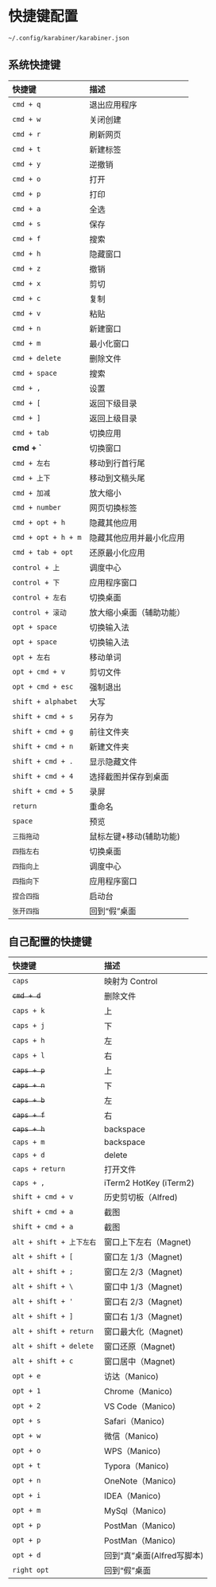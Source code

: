 
# 快捷键配置

```bash
~/.config/karabiner/karabiner.json
```

## 系统快捷键

| 快捷键              | 描述                     |
| :------------------ | :----------------------- |
| `cmd + q`           | 退出应用程序             |
| `cmd + w`           | 关闭创建                 |
| `cmd + r`           | 刷新网页                 |
| `cmd + t`           | 新建标签                 |
| `cmd + y`           | 逆撤销                   |
| `cmd + o`           | 打开                     |
| `cmd + p`           | 打印                     |
| `cmd + a`           | 全选                     |
| `cmd + s`           | 保存                     |
| `cmd + f`           | 搜索                     |
| `cmd + h`           | 隐藏窗口                 |
| `cmd + z`           | 撤销                     |
| `cmd + x`           | 剪切                     |
| `cmd + c`           | 复制                     |
| `cmd + v`           | 粘贴                     |
| `cmd + n`           | 新建窗口                 |
| `cmd + m`           | 最小化窗口               |
| `cmd + delete`      | 删除文件                 |
| `cmd + space`       | 搜索                     |
| `cmd + ,`           | 设置                     |
| `cmd + [`           | 返回下级目录             |
| `cmd + ]`           | 返回上级目录             |
| `cmd + tab`         | 切换应用                 |
| **cmd + \`**        | 切换窗口                 |
| `cmd + 左右`        | 移动到行首行尾           |
| `cmd + 上下`        | 移动到文稿头尾           |
| `cmd + 加减`        | 放大缩小                 |
| `cmd + number`      | 网页切换标签             |
| `cmd + opt + h`     | 隐藏其他应用             |
| `cmd + opt + h + m` | 隐藏其他应用并最小化应用 |
| `cmd + tab + opt`   | 还原最小化应用           |
| `control + 上`      | 调度中心                 |
| `control + 下`      | 应用程序窗口             |
| `control + 左右`    | 切换桌面                 |
| `control + 滚动`    | 放大缩小桌面（辅助功能） |
| `opt + space`       | 切换输入法               |
| `opt + space`       | 切换输入法               |
| `opt + 左右`        | 移动单词                 |
| `opt + cmd + v`     | 剪切文件                 |
| `opt + cmd + esc`   | 强制退出                 |
| `shift + alphabet`  | 大写                     |
| `shift + cmd + s`   | 另存为                   |
| `shift + cmd + g`   | 前往文件夹               |
| `shift + cmd + n`   | 新建文件夹               |
| `shift + cmd + .`   | 显示隐藏文件             |
| `shift + cmd + 4`   | 选择截图并保存到桌面     |
| `shift + cmd + 5`   | 录屏                     |
| `return`            | 重命名                   |
| `space`             | 预览                     |
| `三指拖动`          | 鼠标左键+移动(辅助功能)  |
| `四指左右`          | 切换桌面                 |
| `四指向上`          | 调度中心                 |
| `四指向下`          | 应用程序窗口             |
| `捏合四指`          | 启动台                   |
| `张开四指`          | 回到“假”桌面             |

## 自己配置的快捷键

| 快捷键                   | 描述                       |
| :----------------------- | :------------------------- |
| `caps`                   | 映射为 Control             |
| ~~`cmd + d`~~            | 删除文件                   |
| `caps + k`               | 上                         |
| `caps + j`               | 下                         |
| `caps + h`               | 左                         |
| `caps + l`               | 右                         |
| ~~`caps + p`~~           | 上                         |
| ~~`caps + n`~~           | 下                         |
| ~~`caps + b`~~           | 左                         |
| ~~`caps + f`~~           | 右                         |
| ~~`caps + h`~~           | backspace                  |
| `caps + m`               | backspace                  |
| `caps + d`               | delete                     |
| `caps + return`          | 打开文件                   |
| `caps + ,`               | iTerm2 HotKey (iTerm2)     |
| `shift + cmd + v`        | 历史剪切板（Alfred)        |
| `shift + cmd + a`        | 截图                       |
| `shift + cmd + a`        | 截图                       |
| `alt + shift + 上下左右` | 窗口上下左右（Magnet)      |
| `alt + shift + [`        | 窗口左 1/3（Magnet)        |
| `alt + shift + ;`        | 窗口左 2/3（Magnet)        |
| `alt + shift + \`        | 窗口中 1/3（Magnet)        |
| `alt + shift + '`        | 窗口右 2/3（Magnet)        |
| `alt + shift + ]`        | 窗口右 1/3（Magnet)        |
| `alt + shift + return`   | 窗口最大化（Magnet)        |
| `alt + shift + delete`   | 窗口还原（Magnet)          |
| `alt + shift + c`        | 窗口居中（Magnet)          |
| `opt + e`                | 访达（Manico)              |
| `opt + 1`                | Chrome（Manico)            |
| `opt + 2`                | VS Code（Manico)           |
| `opt + s`                | Safari（Manico)            |
| `opt + w`                | 微信（Manico)              |
| `opt + o`                | WPS（Manico)               |
| `opt + t`                | Typora（Manico)            |
| `opt + n`                | OneNote（Manico)           |
| `opt + i`                | IDEA（Manico)              |
| `opt + m`                | MySql（Manico)             |
| `opt + p`                | PostMan（Manico)           |
| `opt + p`                | PostMan（Manico)           |
| `opt + d`                | 回到“真”桌面(Alfred写脚本) |
| `right opt`              | 回到“假”桌面               |
